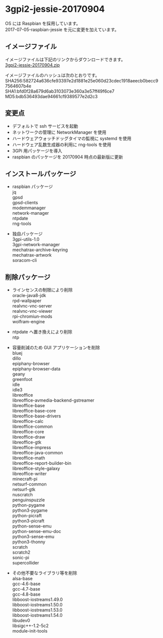 # 3gpi2-jessie-20170904  

OS には Raspbian を採用しています。  
2017-07-05-raspbian-jessie を元に変更を加えています。  

## イメージファイル  
イメージファイルは下記のリンクからダウンロードできます。  
[3gpi2-jessie-20170904.zip](https://mechatrax.com/data/3gpi/3gpi2-jessie-20170904.zip)  

イメージファイルのハッシュは次のとおりです。  
SHA256:582724a636cfe93397e2d1881e25e060d23cdec1918aeecb0becc97564607b4e  
SHA1:bfd0f28a679d6ab3103073e360a3e57ff49f6ce7  
MD5:bdb536493dae94661cf9389577e2d2c3  

## 変更点  
  * デフォルトで ssh サービスを起動  
  * ネットワークの管理に NetworkManager を使用  
  * ハードウェアウォッチドッグタイマの監視に systemd を使用  
  * ハードウェア乱数生成器の利用に rng-tools を使用  
  * 3GPi 用パッケージを導入  
  * raspbian のパッケージを 20170904 時点の最新版に更新  

## インストールパッケージ  
  * raspbian パッケージ  
    jq  
    gpsd  
    gpsd-clients  
    modemmanager  
    network-manager  
    ntpdate  
    rng-tools  

  * 独自パッケージ  
    3gpi-utils-1.0  
    3gpi-network-manager  
    mechatrax-archive-keyring  
    mechatrax-artwork  
    soracom-cli  

## 削除パッケージ  
  * ラインセンスの制限により削除  
    oracle-java8-jdk  
    rpd-wallpaper  
    realvnc-vnc-server  
    realvnc-vnc-viewer  
    rpi-chromiun-mods  
    wolfram-engine  

  * ntpdate へ置き換えにより削除  
    ntp   

  * 容量削減のため GUI アプリケーションを削除  
    bluej  
    dillo  
    epiphany-browser  
    epiphany-browser-data  
    geany  
    greenfoot  
    idle  
    idle3  
    libreoffice  
    libreoffice-avmedia-backend-gstreamer  
    libreoffice-base  
    libreoffice-base-core  
    libreoffice-base-drivers  
    libreoffice-calc  
    libreoffice-common  
    libreoffice-core  
    libreoffice-draw  
    libreoffice-gtk  
    libreoffice-impress  
    libreoffice-java-common  
    libreoffice-math  
    libreoffice-report-builder-bin  
    libreoffice-style-galaxy  
    libreoffice-writer  
    minecraft-pi  
    netsurf-common  
    netsurf-gtk  
    nuscratch  
    penguinspuzzle  
    python-pygame  
    python3-pygame  
    python-picraft  
    python3-picraft  
    python-sense-emu  
    python-sense-emu-doc  
    python3-sense-emu  
    python3-thonny  
    scratch  
    scratch2  
    sonic-pi  
    supercollider  

  * その他不要なライブラリ等を削除  
    alsa-base  
    gcc-4.6-base  
    gcc-4.7-base  
    gcc-4.8-base  
    libboost-iostreams1.49.0  
    libboost-iostreams1.50.0  
    libboost-iostreams1.53.0  
    libboost-iostreams1.54.0  
    libudev0  
    libsigc++-1.2-5c2  
    module-init-tools  

